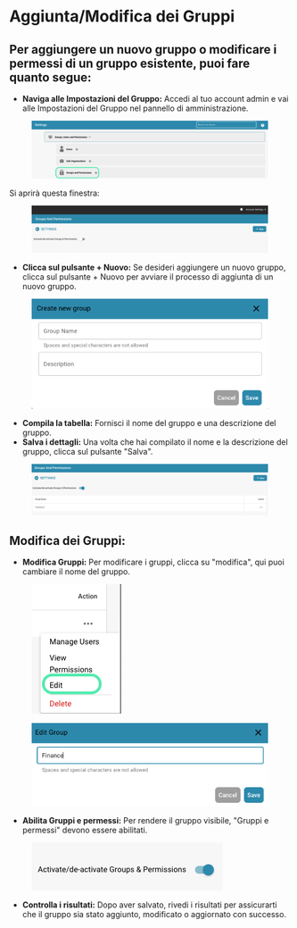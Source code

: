 # Aggiunta/Modifica dei Gruppi

## Per aggiungere un nuovo gruppo o modificare i permessi di un gruppo esistente, puoi fare quanto segue:

* **Naviga alle Impostazioni del Gruppo:** Accedi al tuo account admin e vai alle Impostazioni del Gruppo nel pannello di amministrazione.

<figure><img src="../../../../../.gitbook/assets/Bildschirmfoto 2024-05-17 um 11.13.12.png" alt=""><figcaption></figcaption></figure>

Si aprirà questa finestra:

<figure><img src="../../../../../.gitbook/assets/image (72).png" alt=""><figcaption></figcaption></figure>

* **Clicca sul pulsante + Nuovo:** Se desideri aggiungere un nuovo gruppo, clicca sul pulsante + Nuovo per avviare il processo di aggiunta di un nuovo gruppo.

<figure><img src="../../../../../.gitbook/assets/image (73).png" alt=""><figcaption></figcaption></figure>

* **Compila la tabella:** Fornisci il nome del gruppo e una descrizione del gruppo.
* **Salva i dettagli:** Una volta che hai compilato il nome e la descrizione del gruppo, clicca sul pulsante "Salva".

<figure><img src="../../../../../.gitbook/assets/image (74).png" alt=""><figcaption></figcaption></figure>

## Modifica dei Gruppi:

* **Modifica Gruppi:** Per modificare i gruppi, clicca su "modifica", qui puoi cambiare il nome del gruppo.

<figure><img src="../../../../../.gitbook/assets/Bildschirmfoto 2024-05-17 um 11.37.51.png" alt=""><figcaption></figcaption></figure>

<figure><img src="../../../../../.gitbook/assets/image (76).png" alt=""><figcaption></figcaption></figure>

* **Abilita Gruppi e permessi:** Per rendere il gruppo visibile, "Gruppi e permessi" devono essere abilitati.

<figure><img src="../../../../../.gitbook/assets/image (75).png" alt=""><figcaption></figcaption></figure>

* **Controlla i risultati:** Dopo aver salvato, rivedi i risultati per assicurarti che il gruppo sia stato aggiunto, modificato o aggiornato con successo.